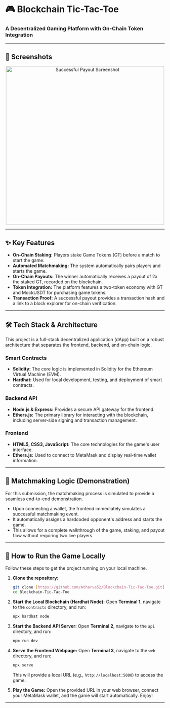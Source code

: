 # 🎮 Blockchain Tic-Tac-Toe

### A Decentralized Gaming Platform with On-Chain Token Integration

---

## 📸 Screenshots

<p align="center">
  <img src="assets/screenShot.png" alt="Successful Payout Screenshot" width="500"/>
</p>

---

## ✨ Key Features

-   **On-Chain Staking:** Players stake Game Tokens (GT) before a match to start the game.
-   **Automated Matchmaking:** The system automatically pairs players and starts the game.
-   **On-Chain Payouts:** The winner automatically receives a payout of 2x the staked GT, recorded on the blockchain.
-   **Token Integration:** The platform features a two-token economy with GT and MockUSDT for purchasing game tokens.
-   **Transaction Proof:** A successful payout provides a transaction hash and a link to a block explorer for on-chain verification.

---

## 🛠️ Tech Stack & Architecture

This project is a full-stack decentralized application (dApp) built on a robust architecture that separates the frontend, backend, and on-chain logic.

### Smart Contracts
-   **Solidity:** The core logic is implemented in Solidity for the Ethereum Virtual Machine (EVM).
-   **Hardhat:** Used for local development, testing, and deployment of smart contracts.

### Backend API
-   **Node.js & Express:** Provides a secure API gateway for the frontend.
-   **Ethers.js:** The primary library for interacting with the blockchain, including server-side signing and transaction management.

### Frontend
-   **HTML5, CSS3, JavaScript:** The core technologies for the game's user interface.
-   **Ethers.js:** Used to connect to MetaMask and display real-time wallet information.

---

## 🎯 Matchmaking Logic (Demonstration)

For this submission, the matchmaking process is simulated to provide a seamless end-to-end demonstration.
- Upon connecting a wallet, the frontend immediately simulates a successful matchmaking event.
- It automatically assigns a hardcoded opponent's address and starts the game.
- This allows for a complete walkthrough of the game, staking, and payout flow without requiring two live players.

---

## 🚀 How to Run the Game Locally

Follow these steps to get the project running on your local machine.

1.  **Clone the repository:**
    ```bash
    git clone [https://github.com/Atharva52/Blockchain-Tic-Tac-Toe.git](https://github.com/Atharva52/Blockchain-Tic-Tac-Toe.git)
    cd Blockchain-Tic-Tac-Toe
    ```

2.  **Start the Local Blockchain (Hardhat Node):**
    Open **Terminal 1**, navigate to the `contracts` directory, and run:
    ```bash
    npx hardhat node
    ```

3.  **Start the Backend API Server:**
    Open **Terminal 2**, navigate to the `api` directory, and run:
    ```bash
    npm run dev
    ```

4.  **Serve the Frontend Webpage:**
    Open **Terminal 3**, navigate to the `web` directory, and run:
    ```bash
    npx serve
    ```
    This will provide a local URL (e.g., `http://localhost:5000`) to access the game.

5.  **Play the Game:**
    Open the provided URL in your web browser, connect your MetaMask wallet, and the game will start automatically. Enjoy!

---